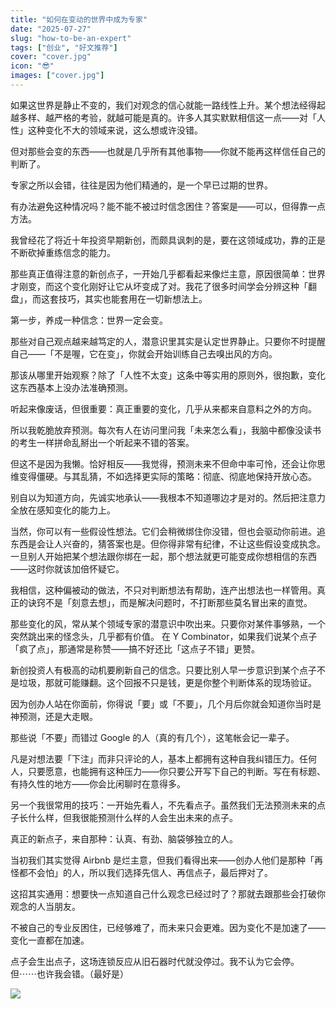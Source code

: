 ```yaml
---
title: "如何在变动的世界中成为专家"
date: "2025-07-27"
slug: "how-to-be-an-expert"
tags: ["创业", "好文推荐"]
cover: "cover.jpg"
icon: "😎"
images: ["cover.jpg"]
---
```

如果这世界是静止不变的，我们对观念的信心就能一路线性上升。某个想法经得起越多样、越严格的考验，就越可能是真的。许多人其实默默相信这一点——对「人性」这种变化不大的领域来说，这么想或许没错。



但对那些会变的东西——也就是几乎所有其他事物——你就不能再这样信任自己的判断了。



专家之所以会错，往往是因为他们精通的，是一个早已过期的世界。



有办法避免这种情况吗？能不能不被过时信念困住？答案是——可以，但得靠一点方法。



我曾经花了将近十年投资早期新创，而颇具讽刺的是，要在这领域成功，靠的正是不断砍掉重练信念的能力。



那些真正值得注意的新创点子，一开始几乎都看起来像烂主意，原因很简单：世界才刚变，而这个变化刚好让它从坏变成了对。我花了很多时间学会分辨这种「翻盘」，而这套技巧，其实也能套用在一切新想法上。



第一步，养成一种信念：世界一定会变。



那些对自己观点越来越笃定的人，潜意识里其实是认定世界静止。只要你不时提醒自己——「不是喔，它在变」，你就会开始训练自己去嗅出风的方向。



那该从哪里开始观察？除了「人性不太变」这条中等实用的原则外，很抱歉，变化这东西基本上没办法准确预测。



听起来像废话，但很重要：真正重要的变化，几乎从来都来自意料之外的方向。



所以我乾脆放弃预测。每次有人在访问里问我「未来怎么看」，我脑中都像没读书的考生一样拼命乱掰出一个听起来不错的答案。



但这不是因为我懒。恰好相反——我觉得，预测未来不但命中率可怜，还会让你思维变得僵硬。与其乱猜，不如选择更实际的策略：彻底、彻底地保持开放心态。



别自以为知道方向，先诚实地承认——我根本不知道哪边才是对的。然后把注意力全放在感知变化的能力上。



当然，你可以有一些假设性想法。它们会稍微绑住你没错，但也会驱动你前进。追东西是会让人兴奋的，猜答案也是。但你得非常有纪律，不让这些假设变成执念。
一旦别人开始把某个想法跟你绑在一起，那个想法就更可能变成你想相信的东西——这时你就该加倍怀疑它。



我相信，这种偏被动的做法，不只对判断想法有帮助，连产出想法也一样管用。真正的诀窍不是「刻意去想」，而是解决问题时，不打断那些莫名冒出来的直觉。



那些变化的风，常从某个领域专家的潜意识中吹出来。只要你对某件事够熟，一个突然跳出来的怪念头，几乎都有价值。
在 Y Combinator，如果我们说某个点子「疯了点」，那通常是称赞——搞不好还比「这点子不错」更赞。



新创投资人有极高的动机要刷新自己的信念。只要比别人早一步意识到某个点子不是垃圾，那就可能赚翻。这个回报不只是钱，更是你整个判断体系的现场验证。



因为创办人站在你面前，你得说「要」或「不要」，几个月后你就会知道你当时是神预测，还是大走眼。



那些说「不要」而错过 Google 的人（真的有几个），这笔帐会记一辈子。



凡是对想法要「下注」而非只评论的人，基本上都拥有这种自我纠错压力。任何人，只要愿意，也能拥有这种压力——你只要公开写下自己的判断。写在有标题、有持久性的地方——你会比闲聊时在意得多。



另一个我很常用的技巧：一开始先看人，不先看点子。虽然我们无法预测未来的点子长什么样，但我很能预测什么样的人会生出未来的点子。



真正的新点子，来自那种：认真、有劲、脑袋够独立的人。



当初我们其实觉得 Airbnb 是烂主意，但我们看得出来——创办人他们是那种「再怪都不会怕」的人，所以我们选择先信人、再信点子，最后押对了。



这招其实通用：想要快一点知道自己什么观念已经过时了？那就去跟那些会打破你观念的人当朋友。



不被自己的专业反困住，已经够难了，而未来只会更难。因为变化不是加速了——变化一直都在加速。



点子会生出点子，这场连锁反应从旧石器时代就没停过。我不认为它会停。
但⋯⋯也许我会错。（最好是）




![](https://prod-files-secure.s3.us-west-2.amazonaws.com/112d0858-5090-4d34-a606-b75eb8d65fd2/46476355-9cf3-4e99-9b7a-3531bc426380/1000202064.png?X-Amz-Algorithm=AWS4-HMAC-SHA256&X-Amz-Content-Sha256=UNSIGNED-PAYLOAD&X-Amz-Credential=ASIAZI2LB466VONWBAZI%2F20250828%2Fus-west-2%2Fs3%2Faws4_request&X-Amz-Date=20250828T104719Z&X-Amz-Expires=3600&X-Amz-Security-Token=IQoJb3JpZ2luX2VjEEsaCXVzLXdlc3QtMiJHMEUCIQD37oq4ePX3POVb5c84%2Fwvy01KNIjWbxjT6fpCie13IWwIgDRfWhQQLdCQ00OPycVo5s8bjTTM467OL%2B75TEmoRGF0qiAQIpP%2F%2F%2F%2F%2F%2F%2F%2F%2F%2FARAAGgw2Mzc0MjMxODM4MDUiDHnReG%2FbpBqjFJEZyyrcA2Gn0sJ6kDgpUg%2FGWN2odsWVBVPxR%2FMr9KK8Mrr5OP39QLuGmrhXI2X25JqjtCETpJCLCxktSm6YIJa9oQ6QGa8BPf99auvLQVSt4g9E63f1nUHbhyPFxREPO9l280wo3S%2FJtLwnPPmn0k34ue86ZDWRWOu3FujkqP8dhV8QEvgH8zwEAOM6ZJ%2B4QHTf9twy8vLjfHjxCIw88%2BptN6f5WC1b3T4dR%2B%2Fh%2FThpvN%2FBduuEzPbiX8dRSV%2F9c2ob5H6AgREBFlD04b3Ugpx%2F0S2qAlwzZsbosKFZiJE%2BItF6vW74pRGgXB5GfPRXMVdhWBSvH%2FOfzMvx6qfAkYmOFgNjs6zGJPiL8%2BvvS7432gngI7P31W%2BDF0BF6IPzYWjTZyuVp3EN%2BsfMPD%2Fj6Rzb17GuG%2BxPU2d8CfggnAXpiRXE29qCIhAeFg5QIjhq1eqiI7ihp%2B4sTGdAmfySaR%2FyxNjN7MvcvjQqCu9CytUXzG6QDBmiYrLu%2F%2BmGSFmIW74IQSaRWKnudgzHafQT0EyE0EZKrpHkMSKRB4V8Uw4HkJT8f5GcuIWjko%2BZjz8yLPMnpPumbdc6V0IHvD7%2FDyYy5va9J94oLhk9%2BWMfJnyAXbzC3VGerUfIPXc%2F2bvBCrRBMKHewMUGOqUBvTGcJrz9R74Y0hL1PBm2B94How6h77KSCMqjuE%2BJZ%2BwKFCurYueTtRqb7XF5ESB6lRyO6wTluUoFbhpcrULEMXoXG74Vs%2FMBufeCWIbSYKEju1xjNEF2L4umk2%2FaS%2BY7Cv2CEd4%2FjGTpCh71sm9e5TTT7v6qxjh4K6WPPVzgi0TVzpFxNc9KICxK70%2FHBUoR3fAKEppBPp%2FtyBELhuGp8sPYd4iQ&X-Amz-Signature=ef09a1db5e4ce9467ad10859b5732c6c0255cb93c51ad4664acf8801d9399306&X-Amz-SignedHeaders=host&x-amz-checksum-mode=ENABLED&x-id=GetObject)

